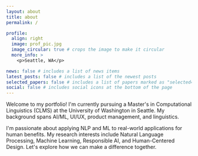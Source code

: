 ```yaml
---
layout: about
title: about
permalink: /

profile:
  align: right
  image: prof_pic.jpg
  image_circular: true # crops the image to make it circular
  more_info: >
    <p>Seattle, WA</p>

news: false # includes a list of news items
latest_posts: false # includes a list of the newest posts
selected_papers: false # includes a list of papers marked as "selected={true}"
social: false # includes social icons at the bottom of the page
---
```


Welcome to my portfolio! I'm currently pursuing a Master's in Computational Linguistics (CLMS) at the University of Washington in Seattle. My background spans AI/ML, UI/UX, product management, and linguistics.

I'm passionate about applying NLP and ML to real-world applications for human benefits. My research interests include Natural Language Processing, Machine Learning, Responsible AI, and Human-Centered Design. Let's explore how we can make a difference together.
